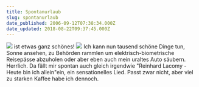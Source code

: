 ```yaml
---
title: Spontanurlaub
slug: spontanurlaub
date_published: 2006-09-12T07:38:34.000Z
date_updated: 2018-08-22T09:37:45.000Z
---
```


![](//picdump.thafaker.de/performancing/12076_holiday_dinner_7.jpg)
ist etwas ganz schönes!
![](//picdump.thafaker.de/performancing/lipsCN_4250.jpg)
Ich kann nun tausend schöne Dinge tun, Sonne ansehen, zu Behörden rammlen um elektrisch-biometrische Reisepässe abzuholen oder aber eben auch mein uraltes Auto säubern. Herrlich. Da fällt mir spontan auch gleich irgendwie "Reinhard Lacomy - Heute bin ich allein"ein, ein sensationelles Lied. Passt zwar nicht, aber viel zu starken Kaffee habe ich dennoch.
